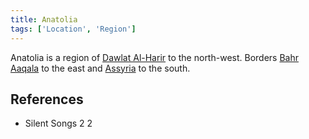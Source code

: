 ```yaml
---
title: Anatolia
tags: ['Location', 'Region']
---
```

Anatolia is a region of [Dawlat Al-Harir](_wiki/dawlat-al-harir.md) to the north-west. Borders [Bahr Aaqala](_wiki/bahr-aaqala.md) to the east and [Assyria](_wiki/assyria.md) to the south.

## References
- Silent Songs 2
2
